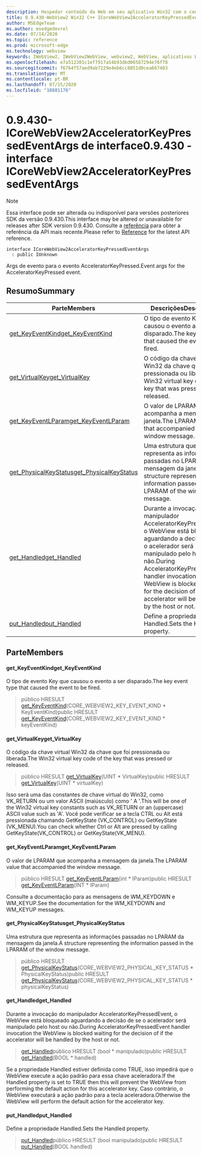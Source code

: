 ```yaml
---
description: Hospedar conteúdo da Web em seu aplicativo Win32 com o controle WebView2 do Microsoft Edge
title: 0.9.430-WebView2 Win32 C++ ICoreWebView2AcceleratorKeyPressedEventArgs
author: MSEdgeTeam
ms.author: msedgedevrel
ms.date: 07/14/2020
ms.topic: reference
ms.prod: microsoft-edge
ms.technology: webview
keywords: IWebView2, IWebView2WebView, webview2, WebView, aplicativos Win32, Win32, Edge, ICoreWebView2, ICoreWebView2Host, controle do navegador, HTML Edge
ms.openlocfilehash: e7a512201c1ef7917a54b93dbd06587294e76f78
ms.sourcegitcommit: f6764f57aed9ab7229e4eb6cc8851d0cea667403
ms.translationtype: MT
ms.contentlocale: pt-BR
ms.lasthandoff: 07/15/2020
ms.locfileid: "10881176"
---
```

# <span data-ttu-id="8b95a-104">0.9.430-ICoreWebView2AcceleratorKeyPressedEventArgs de interface</span><span class="sxs-lookup"><span data-stu-id="8b95a-104">0.9.430 - interface ICoreWebView2AcceleratorKeyPressedEventArgs</span></span> 

> [!NOTE]
> <span data-ttu-id="8b95a-105">Essa interface pode ser alterada ou indisponível para versões posteriores SDK da versão 0.9.430.</span><span class="sxs-lookup"><span data-stu-id="8b95a-105">This interface may be altered or unavailable for releases after SDK version 0.9.430.</span></span> <span data-ttu-id="8b95a-106">Consulte a [referência](../../../webview2-api-reference.md) para obter a referência da API mais recente.</span><span class="sxs-lookup"><span data-stu-id="8b95a-106">Please refer to [Reference](../../../webview2-api-reference.md) for the latest API reference.</span></span>

```
interface ICoreWebView2AcceleratorKeyPressedEventArgs
  : public IUnknown
```

<span data-ttu-id="8b95a-107">Args de evento para o evento AcceleratorKeyPressed.</span><span class="sxs-lookup"><span data-stu-id="8b95a-107">Event args for the AcceleratorKeyPressed event.</span></span>

## <span data-ttu-id="8b95a-108">Resumo</span><span class="sxs-lookup"><span data-stu-id="8b95a-108">Summary</span></span>

 <span data-ttu-id="8b95a-109">Parte</span><span class="sxs-lookup"><span data-stu-id="8b95a-109">Members</span></span>                        | <span data-ttu-id="8b95a-110">Descrições</span><span class="sxs-lookup"><span data-stu-id="8b95a-110">Descriptions</span></span>
--------------------------------|---------------------------------------------
[<span data-ttu-id="8b95a-111">get_KeyEventKind</span><span class="sxs-lookup"><span data-stu-id="8b95a-111">get_KeyEventKind</span></span>](#get_keyeventkind) | <span data-ttu-id="8b95a-112">O tipo de evento Key que causou o evento a ser disparado.</span><span class="sxs-lookup"><span data-stu-id="8b95a-112">The key event type that caused the event to be fired.</span></span>
[<span data-ttu-id="8b95a-113">get_VirtualKey</span><span class="sxs-lookup"><span data-stu-id="8b95a-113">get_VirtualKey</span></span>](#get_virtualkey) | <span data-ttu-id="8b95a-114">O código da chave virtual Win32 da chave que foi pressionada ou liberada.</span><span class="sxs-lookup"><span data-stu-id="8b95a-114">The Win32 virtual key code of the key that was pressed or released.</span></span>
[<span data-ttu-id="8b95a-115">get_KeyEventLParam</span><span class="sxs-lookup"><span data-stu-id="8b95a-115">get_KeyEventLParam</span></span>](#get_keyeventlparam) | <span data-ttu-id="8b95a-116">O valor de LPARAM que acompanha a mensagem da janela.</span><span class="sxs-lookup"><span data-stu-id="8b95a-116">The LPARAM value that accompanied the window message.</span></span>
[<span data-ttu-id="8b95a-117">get_PhysicalKeyStatus</span><span class="sxs-lookup"><span data-stu-id="8b95a-117">get_PhysicalKeyStatus</span></span>](#get_physicalkeystatus) | <span data-ttu-id="8b95a-118">Uma estrutura que representa as informações passadas no LPARAM da mensagem da janela.</span><span class="sxs-lookup"><span data-stu-id="8b95a-118">A structure representing the information passed in the LPARAM of the window message.</span></span>
[<span data-ttu-id="8b95a-119">get_Handled</span><span class="sxs-lookup"><span data-stu-id="8b95a-119">get_Handled</span></span>](#get_handled) | <span data-ttu-id="8b95a-120">Durante a invocação do manipulador AcceleratorKeyPressedEvent, o WebView está bloqueado aguardando a decisão de se o acelerador será manipulado pelo host ou não.</span><span class="sxs-lookup"><span data-stu-id="8b95a-120">During AcceleratorKeyPressedEvent handler invocation the WebView is blocked waiting for the decision of if the accelerator will be handled by the host or not.</span></span>
[<span data-ttu-id="8b95a-121">put_Handled</span><span class="sxs-lookup"><span data-stu-id="8b95a-121">put_Handled</span></span>](#put_handled) | <span data-ttu-id="8b95a-122">Define a propriedade Handled.</span><span class="sxs-lookup"><span data-stu-id="8b95a-122">Sets the Handled property.</span></span>

## <span data-ttu-id="8b95a-123">Parte</span><span class="sxs-lookup"><span data-stu-id="8b95a-123">Members</span></span>

#### <span data-ttu-id="8b95a-124">get_KeyEventKind</span><span class="sxs-lookup"><span data-stu-id="8b95a-124">get_KeyEventKind</span></span> 

<span data-ttu-id="8b95a-125">O tipo de evento Key que causou o evento a ser disparado.</span><span class="sxs-lookup"><span data-stu-id="8b95a-125">The key event type that caused the event to be fired.</span></span>

> <span data-ttu-id="8b95a-126">público HRESULT [get_KeyEventKind](#get_keyeventkind)(CORE_WEBVIEW2_KEY_EVENT_KIND \* KeyEventKind)</span><span class="sxs-lookup"><span data-stu-id="8b95a-126">public HRESULT [get_KeyEventKind](#get_keyeventkind)(CORE_WEBVIEW2_KEY_EVENT_KIND \* keyEventKind)</span></span>

#### <span data-ttu-id="8b95a-127">get_VirtualKey</span><span class="sxs-lookup"><span data-stu-id="8b95a-127">get_VirtualKey</span></span> 

<span data-ttu-id="8b95a-128">O código da chave virtual Win32 da chave que foi pressionada ou liberada.</span><span class="sxs-lookup"><span data-stu-id="8b95a-128">The Win32 virtual key code of the key that was pressed or released.</span></span>

> <span data-ttu-id="8b95a-129">público HRESULT [get_VirtualKey](#get_virtualkey)(UINT \* VirtualKey)</span><span class="sxs-lookup"><span data-stu-id="8b95a-129">public HRESULT [get_VirtualKey](#get_virtualkey)(UINT \* virtualKey)</span></span>

<span data-ttu-id="8b95a-130">Isso será uma das constantes de chave virtual do Win32, como VK_RETURN ou um valor ASCII (maiúsculo) como ' A '.</span><span class="sxs-lookup"><span data-stu-id="8b95a-130">This will be one of the Win32 virtual key constants such as VK_RETURN or an (uppercase) ASCII value such as 'A'.</span></span> <span data-ttu-id="8b95a-131">Você pode verificar se a tecla CTRL ou Alt está pressionada chamando GetKeyState (VK_CONTROL) ou GetKeyState (VK_MENU).</span><span class="sxs-lookup"><span data-stu-id="8b95a-131">You can check whether Ctrl or Alt are pressed by calling GetKeyState(VK_CONTROL) or GetKeyState(VK_MENU).</span></span>

#### <span data-ttu-id="8b95a-132">get_KeyEventLParam</span><span class="sxs-lookup"><span data-stu-id="8b95a-132">get_KeyEventLParam</span></span> 

<span data-ttu-id="8b95a-133">O valor de LPARAM que acompanha a mensagem da janela.</span><span class="sxs-lookup"><span data-stu-id="8b95a-133">The LPARAM value that accompanied the window message.</span></span>

> <span data-ttu-id="8b95a-134">público HRESULT [get_KeyEventLParam](#get_keyeventlparam)(int \* lParam)</span><span class="sxs-lookup"><span data-stu-id="8b95a-134">public HRESULT [get_KeyEventLParam](#get_keyeventlparam)(INT \* lParam)</span></span>

<span data-ttu-id="8b95a-135">Consulte a documentação para as mensagens de WM_KEYDOWN e WM_KEYUP.</span><span class="sxs-lookup"><span data-stu-id="8b95a-135">See the documentation for the WM_KEYDOWN and WM_KEYUP messages.</span></span>

#### <span data-ttu-id="8b95a-136">get_PhysicalKeyStatus</span><span class="sxs-lookup"><span data-stu-id="8b95a-136">get_PhysicalKeyStatus</span></span> 

<span data-ttu-id="8b95a-137">Uma estrutura que representa as informações passadas no LPARAM da mensagem da janela.</span><span class="sxs-lookup"><span data-stu-id="8b95a-137">A structure representing the information passed in the LPARAM of the window message.</span></span>

> <span data-ttu-id="8b95a-138">público HRESULT [get_PhysicalKeyStatus](#get_physicalkeystatus)(CORE_WEBVIEW2_PHYSICAL_KEY_STATUS \* PhysicalKeyStatus)</span><span class="sxs-lookup"><span data-stu-id="8b95a-138">public HRESULT [get_PhysicalKeyStatus](#get_physicalkeystatus)(CORE_WEBVIEW2_PHYSICAL_KEY_STATUS \* physicalKeyStatus)</span></span>

#### <span data-ttu-id="8b95a-139">get_Handled</span><span class="sxs-lookup"><span data-stu-id="8b95a-139">get_Handled</span></span> 

<span data-ttu-id="8b95a-140">Durante a invocação do manipulador AcceleratorKeyPressedEvent, o WebView está bloqueado aguardando a decisão de se o acelerador será manipulado pelo host ou não.</span><span class="sxs-lookup"><span data-stu-id="8b95a-140">During AcceleratorKeyPressedEvent handler invocation the WebView is blocked waiting for the decision of if the accelerator will be handled by the host or not.</span></span>

> <span data-ttu-id="8b95a-141">[get_Handled](#get_handled)público HRESULT (bool \* manipulado)</span><span class="sxs-lookup"><span data-stu-id="8b95a-141">public HRESULT [get_Handled](#get_handled)(BOOL \* handled)</span></span>

<span data-ttu-id="8b95a-142">Se a propriedade Handled estiver definida como TRUE, isso impedirá que o WebView execute a ação padrão para essa chave aceleradora.</span><span class="sxs-lookup"><span data-stu-id="8b95a-142">If the Handled property is set to TRUE then this will prevent the WebView from performing the default action for this accelerator key.</span></span> <span data-ttu-id="8b95a-143">Caso contrário, o WebView executará a ação padrão para a tecla aceleradora.</span><span class="sxs-lookup"><span data-stu-id="8b95a-143">Otherwise the WebView will perform the default action for the accelerator key.</span></span>

#### <span data-ttu-id="8b95a-144">put_Handled</span><span class="sxs-lookup"><span data-stu-id="8b95a-144">put_Handled</span></span> 

<span data-ttu-id="8b95a-145">Define a propriedade Handled.</span><span class="sxs-lookup"><span data-stu-id="8b95a-145">Sets the Handled property.</span></span>

> <span data-ttu-id="8b95a-146">[put_Handled](#put_handled)público HRESULT (bool manipulado)</span><span class="sxs-lookup"><span data-stu-id="8b95a-146">public HRESULT [put_Handled](#put_handled)(BOOL handled)</span></span>

